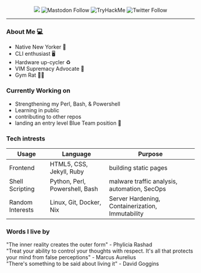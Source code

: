 <div align="center">

  <img src="https://media.discordapp.net/attachments/1010612576348020827/1109963546688761928/psudojo_a_wall_of_monitors_in_a_disorganized_office_in_the_styl_f6d58236-9f9e-45fd-b689-d3303a2e5302.png?width=865&height=499"/>


 <img alt="Mastodon Follow" src="https://img.shields.io/mastodon/follow/108800079758299252?domain=https%3A%2F%2Fioc.exchange&logo=mastodon&style=for-the-badge">
  
<img src="https://tryhackme-badges.s3.amazonaws.com/PsudoJo.png" alt="TryHackMe">

  
<img alt="Twitter Follow" src="https://img.shields.io/twitter/follow/psudojo?color=blue&label=Follow%20Me%20on%20Twitter&logo=Twitter&style=for-the-badge">

  
 
</div>





---
### About Me 💻

- Native New Yorker 🗽
- CLI enthusiast 🖥️
- Hardware up-cycler ♻
- VIM Supremacy Advocate 🧠
- Gym Rat 🏋️‍♂️

### Currently Working on 
- Strengthening my Perl, Bash, & Powershell
- Learning in public
- contributing to other repos
- landing an entry level Blue Team position 🔵

### Tech intrests
| **Usage** | **Language**                    | **Purpose**                                           |
| --------- | ------------------------------- | ----------------------------------------------------- |
| Frontend  | HTML5, CSS, Jekyll, Ruby                          | building static pages |
| Shell Scripting   | Python, Perl, Powershell, Bash       | malware traffic analysis, automation, SecOps |
| Random Interests   | Linux, Git, Docker, Nix  | Server Hardening, Containerization, Immutability |

  ### Words I live by

  "The inner reality creates the outer form" - Phylicia Rashad
  <br>
  "Treat your ability to control your thoughts with respect. It's all that protects your mind from false perceptions" - Marcus Aurelius
  <br>
  "There's something to be said about living it" - David Goggins







<!--
**Phreakazoidd/Phreakazoidd** is a ✨ _special_ ✨ repository because its `README.md` (this file) appears on your GitHub profile.

Here are some ideas to get you started:

- 🔭 I’m currently working on ...
- 🌱 I’m currently learning ...
- 👯 I’m looking to collaborate on ...
- 🤔 I’m looking for help with ...
- 💬 Ask me about ...
- 📫 How to reach me: ...
- 😄 Pronouns: ...
- ⚡ Fun fact: ...
-->
